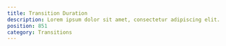 ```yaml
---
title: Transition Duration
description: Lorem ipsum dolor sit amet, consectetur adipiscing elit.
position: 851
category: Transitions
---
```

